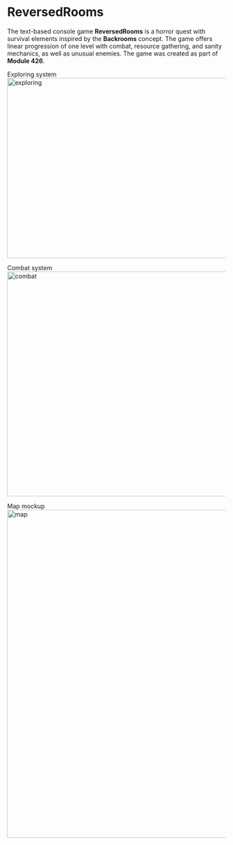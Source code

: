 # ReversedRooms
The text-based console game **ReversedRooms** is a horror quest with survival elements inspired by the **Backrooms** concept. The game offers linear progression of one level with combat, resource gathering, and sanity mechanics, as well as unusual enemies. The game was created as part of **Module 426**.

Exploring system
<img width="571" height="415" alt="exploring" src="https://github.com/user-attachments/assets/c7c17e8c-711a-458f-8f7e-caf680c728b7" />

Combat system
<img width="1000" height="518" alt="combat" src="https://github.com/user-attachments/assets/c367b212-ab50-44e1-9d6b-873264c8577f" />

Map mockup
<img width="1064" height="756" alt="map" src="https://github.com/user-attachments/assets/a633c875-16ae-4f30-87e3-cb3becc610e4" />
